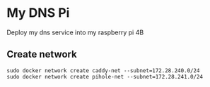 # My DNS Pi

Deploy my dns service into my raspberry pi 4B

## Create network

    sudo docker network create caddy-net --subnet=172.28.240.0/24
    sudo docker network create pihole-net --subnet=172.28.241.0/24
